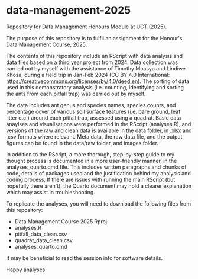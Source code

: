 # data-management-2025

Repository for Data Management Honours Module at UCT (2025).

The purpose of this repository is to fulfil an assignment for the Honour's Data Management Course, 2025.

The contents of this repository include an RScript with data analysis and data files based on a third year project from 2024. Data collection was carried out by myself with the assistance of Timothy Muasya and Lindiwe Khosa, during a field trip in Jan-Feb 2024 (CC BY 4.0 International: https://creativecommons.org/licenses/by/4.0/deed.en). The sorting of data used in this demonstratory analysis (i.e. counting, identifying and sorting the ants from each pitfall trap) was carried out by myself. 

The data includes ant genus and species names, species counts, and percentage cover of various soil surface features (i.e. bare ground, leaf litter etc.) around each pitfall trap, assessed using a quadrat. Basic data anaylses and visualisations were performed in the RScript (analyses.R), and versions of the raw and clean data is available in the data folder, in .xlsx and .csv formats where relevant. Meta data, the raw data file, and the output figures can be found in the data/raw folder, and images folder.

In addition to the RScript, a more thorough, step-by-step guide to my thought process is documented in a more user-friendly manner, in the analyses_quarto.qmd file. This includes written paragraphs and chunks of code, details of packages used and the justification behind my analysis and coding process. If there are issues with running the main RScript (but hopefully there aren't), the Quarto document may hold a clearer explanation which may assist in troubleshooting. 

To replicate the analyses, you will need to download the following files from this repository: 
- Data Management Course 2025.Rproj
- analyses.R
- pitfall_data_clean.csv
- quadrat_data_clean.csv
- analyses_quarto.qmd

It may be beneficial to read the session info for software details.

Happy analyses!
